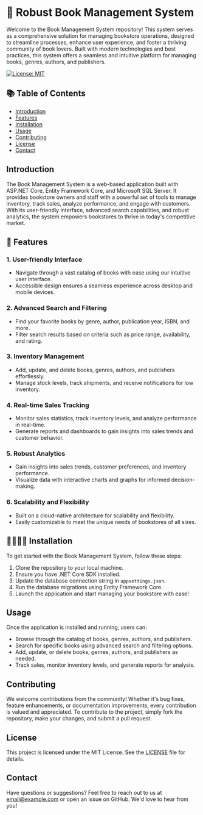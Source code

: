 # 🚀 Robust Book Management System

Welcome to the Book Management System repository! This system serves as a comprehensive solution for managing bookstore operations, designed to streamline processes, enhance user experience, and foster a thriving community of book lovers. Built with modern technologies and best practices, this system offers a seamless and intuitive platform for managing books, genres, authors, and publishers.

[![License: MIT](https://img.shields.io/badge/License-MIT-yellow.svg)](https://opensource.org/licenses/MIT)

## 📚 Table of Contents

- [Introduction](#introduction)
- [Features](#features)
- [Installation](#installation)
- [Usage](#usage)
- [Contributing](#contributing)
- [License](#license)
- [Contact](#contact)

## Introduction

The Book Management System is a web-based application built with ASP.NET Core, Entity Framework Core, and Microsoft SQL Server. It provides bookstore owners and staff with a powerful set of tools to manage inventory, track sales, analyze performance, and engage with customers. With its user-friendly interface, advanced search capabilities, and robust analytics, the system empowers bookstores to thrive in today's competitive market.

## 🌟 Features

### 1. User-friendly Interface
   - Navigate through a vast catalog of books with ease using our intuitive user interface.
   - Accessible design ensures a seamless experience across desktop and mobile devices.

### 2. Advanced Search and Filtering
   - Find your favorite books by genre, author, publication year, ISBN, and more.
   - Filter search results based on criteria such as price range, availability, and rating.

### 3. Inventory Management
   - Add, update, and delete books, genres, authors, and publishers effortlessly.
   - Manage stock levels, track shipments, and receive notifications for low inventory.

### 4. Real-time Sales Tracking
   - Monitor sales statistics, track inventory levels, and analyze performance in real-time.
   - Generate reports and dashboards to gain insights into sales trends and customer behavior.

### 5. Robust Analytics
   - Gain insights into sales trends, customer preferences, and inventory performance.
   - Visualize data with interactive charts and graphs for informed decision-making.

### 6. Scalability and Flexibility
   - Built on a cloud-native architecture for scalability and flexibility.
   - Easily customizable to meet the unique needs of bookstores of all sizes.

## 👩‍💻🧑‍💻 Installation

To get started with the Book Management System, follow these steps:

1. Clone the repository to your local machine.
2. Ensure you have .NET Core SDK installed.
3. Update the database connection string in `appsettings.json`.
4. Run the database migrations using Entity Framework Core.
5. Launch the application and start managing your bookstore with ease!

##  Usage

Once the application is installed and running, users can:

- Browse through the catalog of books, genres, authors, and publishers.
- Search for specific books using advanced search and filtering options.
- Add, update, or delete books, genres, authors, and publishers as needed.
- Track sales, monitor inventory levels, and generate reports for analysis.

## Contributing

We welcome contributions from the community! Whether it's bug fixes, feature enhancements, or documentation improvements, every contribution is valued and appreciated. To contribute to the project, simply fork the repository, make your changes, and submit a pull request.

## License

This project is licensed under the MIT License. See the [LICENSE](LICENSE) file for details.

## Contact

Have questions or suggestions? Feel free to reach out to us at [email@example.com](mailto:jjaiswal.aj.1234@example.com) or open an issue on GitHub. We'd love to hear from you!
